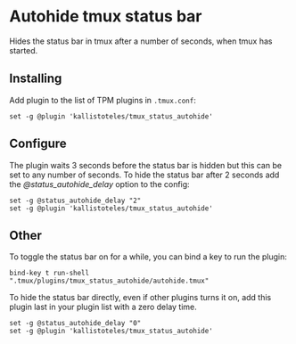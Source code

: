 Autohide tmux status bar
========================
Hides the status bar in tmux after a number of seconds, when tmux has started.

Installing
----------
Add plugin to the list of TPM plugins in `.tmux.conf`:

``` tmux
set -g @plugin 'kallistoteles/tmux_status_autohide'
```

Configure
---------
The plugin waits 3 seconds before the status bar is hidden but this can be set to any number of seconds.
To hide the status bar after 2 seconds add the *@status_autohide_delay* option to the config:

``` tmux
set -g @status_autohide_delay "2"
set -g @plugin 'kallistoteles/tmux_status_autohide'
```

Other
-----
To toggle the status bar on for a while, you can bind a key to run the plugin:

``` tmux
bind-key t run-shell ".tmux/plugins/tmux_status_autohide/autohide.tmux"
```

To hide the status bar directly, even if other plugins turns it on, add this plugin last in your plugin list with a zero delay time.

``` tmux
set -g @status_autohide_delay "0"
set -g @plugin 'kallistoteles/tmux_status_autohide'
```
